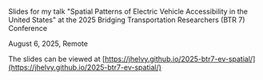 Slides for my talk "Spatial Patterns of Electric Vehicle Accessibility in the United States" at the 2025 Bridging Transportation Researchers (BTR 7) Conference

August 6, 2025, Remote

The slides can be viewed at [https://jhelvy.github.io/2025-btr7-ev-spatial/](https://jhelvy.github.io/2025-btr7-ev-spatial/)